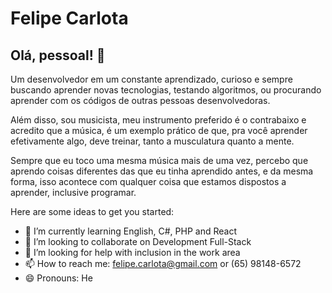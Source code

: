# Felipe Carlota

## Olá, pessoal! :wave:

Um desenvolvedor em um constante aprendizado, curioso e sempre buscando aprender novas tecnologias, testando algoritmos, ou procurando aprender com os códigos de outras pessoas desenvolvedoras.

Além disso, sou musicista, meu instrumento preferido é o contrabaixo e acredito que a música, é um exemplo prático de que, pra você aprender efetivamente algo, deve treinar, tanto a musculatura quanto a mente.

Sempre que eu toco uma mesma música mais de uma vez, percebo que aprendo coisas diferentes das que eu tinha aprendido antes, e da mesma forma, isso acontece com qualquer coisa que estamos dispostos a aprender, inclusive programar.
<!--
**FelipeCarlota/FelipeCarlota** is a ✨ _special_ ✨ repository because its `README.md` (this file) appears on your GitHub profile.
-->
Here are some ideas to get you started:

- 🌱 I’m currently learning English, C#, PHP and React
- 👯 I’m looking to collaborate on Development Full-Stack
- 🤔 I’m looking for help with inclusion in the work area
- 📫 How to reach me: felipe.carlota@gmail.com or (65) 98148-6572
- 😄 Pronouns: He

